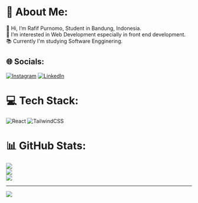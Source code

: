 # 💫 About Me:
👋 Hi, I’m Rafif Purnomo, Student in Bandung, Indonesia.<br>👀 I’m interested in Web Development especially in front end development.<br>📚 Currently I'm studying Software Engginering.


## 🌐 Socials:
[![Instagram](https://img.shields.io/badge/Instagram-%23E4405F.svg?logo=Instagram&logoColor=white)](https://instagram.com/https://www.instagram.com/mrffap/) [![LinkedIn](https://img.shields.io/badge/LinkedIn-%230077B5.svg?logo=linkedin&logoColor=white)](https://linkedin.com/in/https://www.linkedin.com/in/rafif-purnomo/) 

# 💻 Tech Stack:
![React](https://img.shields.io/badge/react-%2320232a.svg?style=for-the-badge&logo=react&logoColor=%2361DAFB) ![TailwindCSS](https://img.shields.io/badge/tailwindcss-%2338B2AC.svg?style=for-the-badge&logo=tailwind-css&logoColor=white)
# 📊 GitHub Stats:
![](https://github-readme-stats.vercel.app/api?username=rafifpurnomo&theme=dracula&hide_border=false&include_all_commits=false&count_private=false)<br/>
![](https://github-readme-streak-stats.herokuapp.com/?user=rafifpurnomo&theme=dracula&hide_border=false)<br/>
![](https://github-readme-stats.vercel.app/api/top-langs/?username=rafifpurnomo&theme=dracula&hide_border=false&include_all_commits=false&count_private=false&layout=compact)

---
[![](https://visitcount.itsvg.in/api?id=rafifpurnomo&icon=0&color=0)](https://visitcount.itsvg.in)

<!-- Proudly created with GPRM ( https://gprm.itsvg.in ) -->
